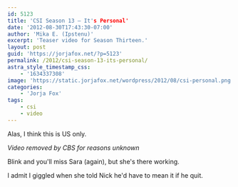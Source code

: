 ```yaml
---
id: 5123
title: 'CSI Season 13 — It's Personal'
date: '2012-08-30T17:43:30-07:00'
author: 'Mika E. (Ipstenu)'
excerpt: 'Teaser video for Season Thirteen.'
layout: post
guid: 'https://jorjafox.net/?p=5123'
permalink: /2012/csi-season-13-its-personal/
astra_style_timestamp_css:
    - '1634337308'
image: 'https://static.jorjafox.net/wordpress/2012/08/csi-personal.png'
categories:
    - 'Jorja Fox'
tags:
    - csi
    - video
---
```


Alas, I think this is US only.

_Video removed by CBS for reasons unknown_

Blink and you'll miss Sara (again), but she's there working.

I admit I giggled when she told Nick he'd have to mean it if he quit.
